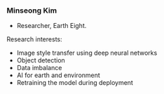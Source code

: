 ### Minseong Kim
* Researcher, Earth Eight.

Research interests:
- Image style transfer using deep neural networks 
- Object detection
- Data imbalance
- AI for earth and environment
- Retraining the model during deployment
